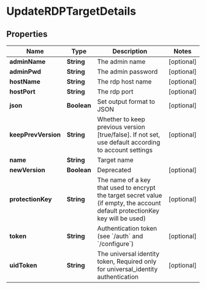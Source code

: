 

# UpdateRDPTargetDetails


## Properties

Name | Type | Description | Notes
------------ | ------------- | ------------- | -------------
**adminName** | **String** | The admin name |  [optional]
**adminPwd** | **String** | The admin password |  [optional]
**hostName** | **String** | The rdp host name |  [optional]
**hostPort** | **String** | The rdp port |  [optional]
**json** | **Boolean** | Set output format to JSON |  [optional]
**keepPrevVersion** | **String** | Whether to keep previous version [true/false]. If not set, use default according to account settings |  [optional]
**name** | **String** | Target name | 
**newVersion** | **Boolean** | Deprecated |  [optional]
**protectionKey** | **String** | The name of a key that used to encrypt the target secret value (if empty, the account default protectionKey key will be used) |  [optional]
**token** | **String** | Authentication token (see &#x60;/auth&#x60; and &#x60;/configure&#x60;) |  [optional]
**uidToken** | **String** | The universal identity token, Required only for universal_identity authentication |  [optional]



